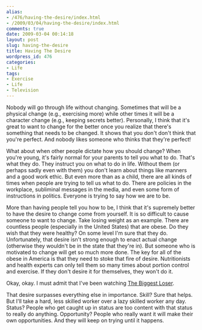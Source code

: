 ```yaml
---
alias:
- /476/having-the-desire/index.html
- /2009/03/04/having-the-desire/index.html
comments: true
date: 2009-03-04 00:14:18
layout: post
slug: having-the-desire
title: Having The Desire
wordpress_id: 476
categories:
- Life
tags:
- Exercise
- Life
- Television
---
```


Nobody will go through life without changing.  Sometimes that will be a physical change (e.g., exercising more) while other times it will be a character change (e.g., keeping secrets better).  Personally, I think that it's great to want to change for the better once you realize that there's something that needs to be changed.  It shows that you don't don't think that you're perfect.  And nobody likes someone who thinks that they're perfect!

What about when other people dictate how you should change?  When you're young, it's fairly normal for your parents to tell you what to do.  That's what they do.  They instruct you on what to do in life.  Without them (or perhaps sadly even with them) you don't learn about things like manners and a good work ethic.  But even more than as a child, there are all kinds of times when people are trying to tell us what to do.  There are policies in the workplace, subliminal messages in the media, and even some form of instructions in politics.  Everyone is trying to say how we are to be.

More than having people tell you how to be, I think that it's supremely better to have the desire to change come from yourself.  It is so difficult to cause someone to want to change.  Take losing weight as an example.  There are countless people (especially in the United States) that are obese.  Do they wish that they were healthy?  On some level I'm sure that they do.  Unfortunately, that desire isn't strong enough to enact actual change (otherwise they wouldn't be in the state that they're in).  But someone who is motivated to change will get so much more done.  The key for all of the obese in America is that they need to stoke that fire of desire.  Nutritionists and health experts can only tell them so many times about portion control and exercise.  If they don't desire it for themselves, they won't do it.  

Okay, okay.  I must admit that I've been watching [The Biggest Loser](http://www.nbc.com/The_Biggest_Loser/).

That desire surpasses everything else in importance.  Skill?  Sure that helps.  But I'll take a hard, less skilled worker over a lazy skilled worker any day.  Status?  People who get caught up in status are too content with that status to really do anything.  Opportunity?  People who really want it will make their own opportunities.  And they will keep on trying until it happens.
